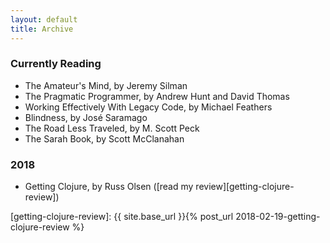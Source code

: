 ```yaml
---
layout: default
title: Archive
---
```


### Currently Reading

- The Amateur's Mind, by Jeremy Silman
- The Pragmatic Programmer, by Andrew Hunt and David Thomas
- Working Effectively With Legacy Code, by Michael Feathers
- Blindness, by José Saramago
- The Road Less Traveled, by M. Scott Peck
- The Sarah Book, by Scott McClanahan

### 2018

- Getting Clojure, by Russ Olsen ([read my review][getting-clojure-review])

[getting-clojure-review]: {{ site.base_url }}{% post_url 2018-02-19-getting-clojure-review %}
